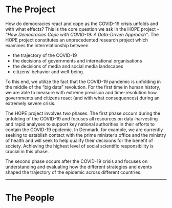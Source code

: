# The Project
How do democracies react and cope as the COVID-19 crisis unfolds and with what effects? This is the core question we ask in the HOPE project - _“How Democracies Cope with COVID-19: A Data-Driven Approach”_. The HOPE project constitutes an unprecedented research project which examines the interrelationship between
 
 - the trajectory of the COVID-19
 - the decisions of governments and international organisations
 - the decisions of media and social media landscapes 
 - citizens’ behavior and well-being. 
 
To this end, we utilize the fact that the COVID-19 pandemic is unfolding in the middle of the “big data” revolution. For the first time in human history, we are able to measure with extreme precision and time-resolution how governments and citizens react (and with what consequences) during an extremely severe crisis.

The HOPE project involves two phases. The first phase occurs during the unfolding of the COVID-19 and focuses all resources on data-harvesting and rapid analyses to support key national authorities in their efforts to contain the COVID-19 epidemic. In Denmark, for example, we are currently seeking to establish contact with the prime minister’s office and the ministry of health and will seek to help qualify their decisions for the benefit of society. Achieving the highest level of social scientific responsibility is crucial in this phase.

The second phase occurs after the COVID-19 crisis and focuses on understanding and evaluating how the different strategies and events shaped the trajectory of the epidemic across different countries.

---
# The People
